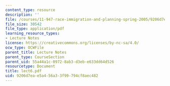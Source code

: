 ```yaml
---
content_type: resource
description: ''
file: /courses/11-947-race-immigration-and-planning-spring-2005/9206d7eae5a456a33f99794cf8aec482_lect6.pdf
file_size: 30542
file_type: application/pdf
learning_resource_types:
- Lecture Notes
license: https://creativecommons.org/licenses/by-nc-sa/4.0/
ocw_type: OCWFile
parent_title: Lecture Notes
parent_type: CourseSection
parent_uid: 55a44a1c-0972-8ab3-d3eb-e633dd64d526
resourcetype: Document
title: lect6.pdf
uid: 9206d7ea-e5a4-56a3-3f99-794cf8aec482
---
```


